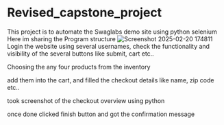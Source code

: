 # Revised_capstone_project
This project is to automate the Swaglabs demo site using python selenium Here im sharing the Program structure
![Screenshot 2025-02-20 174811](https://github.com/user-attachments/assets/c31a7699-4d9d-447c-ab7e-fd5cbd60f651)
Login the website using several usernames, check the functionality and visibility of the several buttons like submit, cart etc..

Choosing the any four products from the inventory

add them into the cart, and filled the checkout details like name, zip code etc..

took screenshot of the checkout overview using python

once done clicked finish button and got the confirmation message
